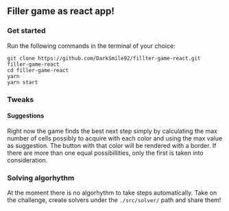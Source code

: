 ## Filler game as react app!

### Get started
Run the following commands in the terminal of your choice:

```
git clone https://github.com/DarkSmile92/fillter-game-react.git filler-game-react
cd filler-game-react
yarn
yarn start
```

### Tweaks
#### Suggestions
Right now the game finds the best next step simply by calculating the max number of cells possibly to acquire with each color and using the max value as suggestion.
The button with that color will be rendered with a border.
If there are more than one equal possibillities, only the first is taken into consideration.

### Solving algorhythm
At the moment there is no algorhythm to take steps automatically.
Take on the challenge, create solvers under the `./src/solver/` path and share them!